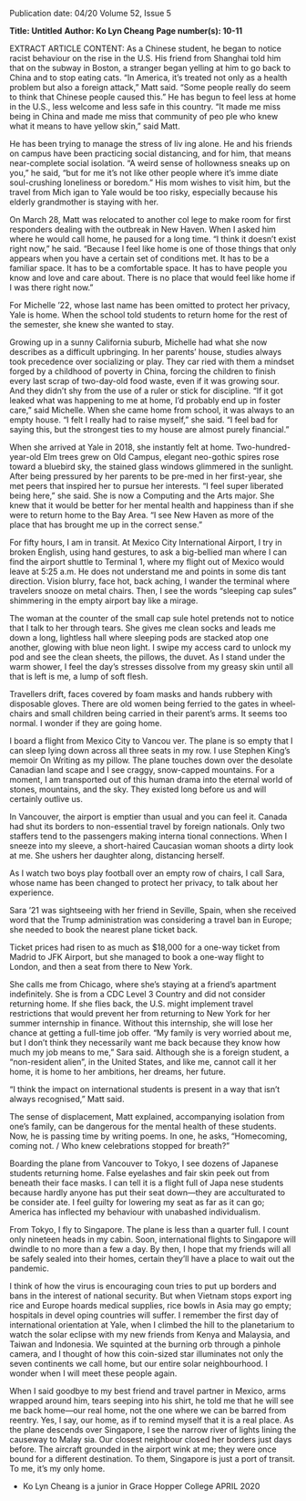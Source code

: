 Publication date: 04/20
Volume 52, Issue 5

**Title: Untitled**
**Author: Ko Lyn Cheang**
**Page number(s): 10-11**

EXTRACT ARTICLE CONTENT:
As a Chinese student, he began to notice racist 
behaviour on the rise in the U.S. His friend from 
Shanghai told him that on the subway in Boston, a 
stranger began yelling at him to go back to China 
and to stop eating cats. “In America, it’s treated not 
only as a health problem but also a foreign attack,” 
Matt said. “Some people really do seem to think 
that Chinese people caused this.” He has begun 
to feel less at home in the U.S., less welcome and 
less safe in this country. “It made me miss being in 
China and made me miss that community of peo­
ple who knew what it means to have yellow skin,” 
said Matt. 

He has been trying to manage the stress of liv­
ing alone. He and his friends on campus have 
been practicing social distancing, and for him, that 
means near-complete social isolation. “A weird 
sense of hollowness sneaks up on you,” he said, “but 
for me it’s not like other people where it’s imme­
diate soul-crushing loneliness or boredom.” His 
mom wishes to visit him, but the travel from Mich­
igan to Yale would be too risky, especially because 
his elderly grandmother is staying with her.

On March 28, Matt was relocated to another col­
lege to make room for first responders dealing with 
the outbreak in New Haven. When I asked him 
where he would call home, he paused for a long 
time. “I think it doesn’t exist right now,” he said. 
“Because I feel like home is one of those things 
that only appears when you have a certain set of 
conditions met. It has to be a familiar space. It has 
to be a comfortable space. It has to have people you 
know and love and care about. There is no place 
that would feel like home if I was there right now.”

For Michelle ’22, whose last name has been 
omitted to protect her privacy, Yale is home. When 
the school told students to return home for the rest 
of the semester, she knew she wanted to stay.

Growing up in a sunny California suburb, 
Michelle had what she now describes as a difficult 
upbringing. In her parents’ house, studies always 
took precedence over socializing or play. They car­
ried with them a mindset forged by a childhood 
of poverty in China, forcing the children to finish 
every last scrap of two-day-old food waste, even if 
it was growing sour. And they didn’t shy from the 
use of a ruler or stick for discipline. “If it got leaked 
what was happening to me at home, I’d probably 
end up in foster care,” said Michelle. When she 
came home from school, it was always to an empty 
house. “I felt I really had to raise myself,” she said. 
“I feel bad for saying this, but the strongest ties to 
my house are almost purely financial.”

When she arrived at Yale in 2018, she instantly 
felt at home. Two-hundred-year-old Elm trees grew 
on Old Campus, elegant neo-gothic spires rose 
toward a bluebird sky, the stained glass windows 
glimmered in the sunlight. After being pressured 
by her parents to be pre-med in her first-year, she 
met peers that inspired her to pursue her interests. 
“I feel super liberated being here,” she said. She is 
now a Computing and the Arts major. She knew 
that it would be better for her mental health and 
happiness than if she were to return home to the 
Bay Area. “I see New Haven as more of the place 
that has brought me up in the correct sense.”


For fifty hours, I am in transit. At Mexico City 
International Airport, I try in broken English, using 
hand gestures, to ask a big-bellied man where I can 
find the airport shuttle to Terminal 1, where my 
flight out of Mexico would leave at 5:25 a.m. He 
does not understand me and points in some dis­
tant direction. Vision blurry, face hot, back aching, 
I wander the terminal where travelers snooze on 
metal chairs. Then, I see the words “sleeping cap­
sules” shimmering in the empty airport bay like a 
mirage. 

The woman at the counter of the small cap­
sule hotel pretends not to notice that I talk to her 
through tears. She gives me clean socks and leads 
me down a long, lightless hall where sleeping pods 
are stacked atop one another, glowing with blue 
neon light. I swipe my access card to unlock my 
pod and see the clean sheets, the pillows, the duvet. 
As I stand under the warm shower, I feel the day’s 
stresses dissolve from my greasy skin until all that is 
left is me, a lump of soft flesh. 

Travellers drift, faces covered by foam masks 
and hands rubbery with disposable gloves. There 
are old women being ferried to the gates in wheel­
chairs and small children being carried in their 
parent’s arms. It seems too normal. I wonder if they 
are going home.

I board a flight from Mexico City to Vancou­
ver. The plane is so empty that I can sleep lying 
down across all three seats in my row. I use Stephen 
King’s memoir On Writing as my pillow. The plane 
touches down over the desolate Canadian land­
scape and I see craggy, snow-capped mountains. 
For a moment, I am transported out of this human 
drama into the eternal world of stones, mountains, 
and the sky. They existed long before us and will 
certainly outlive us.

In Vancouver, the airport is emptier than usual 
and you can feel it. Canada had shut its borders 
to non-essential travel by foreign nationals. Only 
two staffers tend to the passengers making interna­
tional connections. When I sneeze into my sleeve, 
a short-haired Caucasian woman shoots a dirty look 
at me. She ushers her daughter along, distancing 
herself. 

As I watch two boys play football over an empty 
row of chairs, I call Sara, whose name has been 
changed to protect her privacy, to talk about her 
experience. 


Sara ’21 was sightseeing with her friend in 
Seville, Spain, when she received word that the 
Trump administration was considering a travel ban 
in Europe; she needed to book the nearest plane 
ticket back. 

Ticket prices had risen to as much as $18,000 for 
a one-way ticket from Madrid to JFK Airport, but 
she managed to book a one-way flight to London, 
and then a seat from there to New York. 

She calls me from Chicago, where she’s staying 
at a friend’s apartment indefinitely. She is from 
a CDC Level 3 Country and did not consider 
returning home. If she flies back, the U.S. might 
implement travel restrictions that would prevent 
her from returning to New York for her summer 
internship in finance. Without this internship, she 
will lose her chance at getting a full-time job offer. 
“My family is very worried about me, but I don’t 
think they necessarily want me back because they 
know how much my job means to me,” Sara said. 
Although she is a foreign student, a “non-resident 
alien”, in the United States, and like me, cannot 
call it her home, it is home to her ambitions, her 
dreams, her future.

“I think the impact on international students is 
present in a way that isn’t always recognised,” Matt 
said. 

The sense of displacement, Matt explained, 
accompanying isolation from one’s family, can be 
dangerous for the mental health of these students. 
Now, he is passing time by writing poems. In one, 
he asks, “Homecoming, coming not. / Who knew 
celebrations stopped for breath?”


Boarding the plane from Vancouver to Tokyo, I 
see dozens of Japanese students returning home. 
False eyelashes and fair skin peek out from beneath 
their face masks. I can tell it is a flight full of Japa­
nese students because hardly anyone has put their 
seat down—they are acculturated to be consider­
ate. I feel guilty for lowering my seat as far as it 
can go; America has inflected my behaviour with 
unabashed individualism. 

From Tokyo, I fly to Singapore. The plane is less 
than a quarter full. I count only nineteen heads in 
my cabin. Soon, international flights to Singapore 
will dwindle to no more than a few a day. By then, 
I hope that my friends will all be safely sealed into 
their homes, certain they’ll have a place to wait out 
the pandemic. 

I think of how the virus is encouraging coun­
tries to put up borders and bans in the interest of 
national security. But when Vietnam stops export­
ing rice and Europe hoards medical supplies, rice 
bowls in Asia may go empty; hospitals in devel­
oping countries will suffer. I remember the first 
day of international orientation at Yale, when I 
climbed the hill to the planetarium to watch the 
solar eclipse with my new friends from Kenya and 
Malaysia, and Taiwan and Indonesia. We squinted 
at the burning orb through a pinhole camera, and I 
thought of how this coin-sized star illuminates not 
only the seven continents we call home, but our 
entire solar neighbourhood. I wonder when I will 
meet these people again. 

When I said goodbye to my best friend and travel 
partner in Mexico, arms wrapped around him, 
tears seeping into his shirt, he told me that he will 
see me back home—our real home, not the one 
where we can be barred from reentry. Yes, I say, our 
home, as if to remind myself that it is a real place. 
As the plane descends over Singapore, I see the 
narrow river of lights lining the causeway to Malay­
sia. Our closest neighbour closed her borders just 
days before. The aircraft grounded in the airport 
wink at me; they were once bound for a different 
destination. To them, Singapore is just a port of 
transit. To me, it’s my only home. 

- Ko Lyn Cheang is a junior in Grace 
Hopper College
APRIL 2020